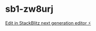 # sb1-zw8urj

[Edit in StackBlitz next generation editor ⚡️](https://stackblitz.com/~/github.com/Joaolucas211/sb1-zw8urj)